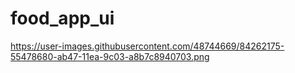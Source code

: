 # food_app_ui

https://user-images.githubusercontent.com/48744669/84262175-55478680-ab47-11ea-9c03-a8b7c8940703.png
